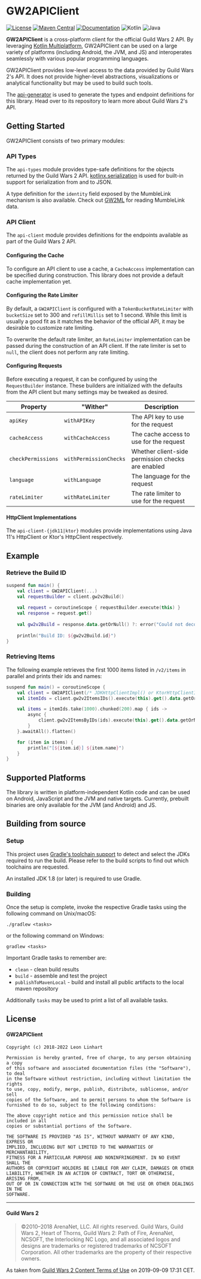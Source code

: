 # GW2APIClient

[![License](https://img.shields.io/badge/license-MIT-green.svg?style=for-the-badge&label=License)](https://github.com/GW2Toolbelt/GW2APIClient/blob/master/LICENSE)
[![Maven Central](https://img.shields.io/maven-central/v/com.gw2tb.gw2api/api-client.svg?style=for-the-badge&label=Maven%20Central)](https://maven-badges.herokuapp.com/maven-central/com.gw2tb.gw2api/api-client)
[![Documentation](https://img.shields.io/maven-central/v/com.gw2tb.gw2api/api-client.svg?style=for-the-badge&label=Documentation&color=blue)](https://gw2toolbelt.github.io/GW2APIClient)
![Kotlin](https://img.shields.io/badge/Kotlin-1%2E7-green.svg?style=for-the-badge&color=a97bff&logo=Kotlin)
![Java](https://img.shields.io/badge/Java-11-green.svg?style=for-the-badge&color=b07219&logo=Java)

**GW2APIClient** is a cross-platform client for the official Guild Wars 2 API.
By leveraging [Kotlin Multiplatform](https://kotlinlang.org/docs/multiplatform.html),
GW2APIClient can be used on a large variety of platforms (including Android, the
JVM, and JS) and interoperates seamlessly with various popular programming
languages.

GW2APIClient provides low-level access to the data provided by Guild Wars 2's
API. It does not provide higher-level abstractions, visualizations or analytical
functionality but may be used to build such tools.

The [api-generator](https://github.com/GW2Toolbelt/api-generator) is used to
generate the types and endpoint definitions for this library. Head over to its
repository to learn more about Guild Wars 2's API.


## Getting Started

GW2APIClient consists of two primary modules:


### API Types

The `api-types` module provides type-safe definitions for the objects returned
by the Guild Wars 2 API. [kotlinx.serialization](https://github.com/Kotlin/kotlinx.serialization)
is used for built-in support for serialization from and to JSON.

A type definition for the `identity` field exposed by the MumbleLink mechanism
is also available. Check out [GW2ML](https://github.com/GW2ToolBelt/GW2ML) for
reading MumbleLink data.


### API Client

The `api-client` module provides definitions for the endpoints available as part
of the Guild Wars 2 API.


#### Configuring the Cache

To configure an API client to use a cache, a `CacheAccess` implementation can be
specified during construction. This library does not provide a default cache
implementation yet.


#### Configuring the Rate Limiter

By default, a `GW2APIClient` is configured with a `TokenBucketRateLimiter` with
`bucketSize` set to 300 and `refillMillis` set to 1 second. While this limit is
usually a good fit as it matches the behavior of the official API, it may be
desirable to customize rate limiting.

To overwrite the default rate limiter, an `RateLimiter` implementation can be
passed during the construction of an API client. If the rate limiter is set to
`null`, the client does not perform any rate limiting.


#### Configuring Requests

Before executing a request, it can be configured by using the `RequestBuilder`
instance. These builders are initialized with the defaults from the API client
but many settings may be tweaked as desired.

| Property           | "Wither"               | Description                                                 |
|--------------------|------------------------|-------------------------------------------------------------|
| `apiKey`           | `withAPIKey`           | The API key to use for the request                          |
| `cacheAccess`      | `withCacheAccess`      | The cache access to use for the request                     |
| `checkPermissions` | `withPermissionChecks` | Whether client-side permission checks are enabled           |
| `language`         | `withLanguage`         | The language for the request                                |
| `rateLimiter`      | `withRateLimiter`      | The rate limiter to use for the request                     |


#### HttpClient Implementations

The `api-client-{jdk11|ktor}` modules provide implementations using Java 11's
HttpClient or Ktor's HttpClient respectively.


## Example

### Retrieve the Build ID

```kotlin
suspend fun main() {
    val client = GW2APIClient(...)
    val requestBuilder = client.gw2v2Build()
    
    val request = coroutineScope { requestBuilder.execute(this) }
    val response = request.get()
    
    val gw2v2Build = response.data.getOrNull() ?: error("Could not decode request")
    
    println("Build ID: ${gw2v2Build.id}")    
}
```

### Retrieving Items

The following example retrieves the first 1000 items listed in `/v2/items` in
parallel and prints their ids and names:

```kotlin
suspend fun main() = coroutineScope {
    val client = GW2APIClient(/* JDKHttpClientImpl() or KtorHttpClientImpl() */)
    val itemIds = client.gw2v2ItemsIDs().execute(this).get().data.getOrNull() ?: error("Failed to fetch item IDs.")

    val items = itemIds.take(1000).chunked(200).map { ids ->
        async {
            client.gw2v2ItemsByIDs(ids).execute(this).get().data.getOrNull() ?: error("Request failed.")
        }
    }.awaitAll().flatten()

    for (item in items) {
        println("[${item.id}] ${item.name}")
    }
}
```


## Supported Platforms

The library is written in platform-independent Kotlin code and can be used on
Android, JavaScript and the JVM and native targets. Currently, prebuilt binaries
are only available for the JVM (and Android) and JS.


## Building from source

### Setup

This project uses [Gradle's toolchain support](https://docs.gradle.org/8.8/userguide/toolchains.html)
to detect and select the JDKs required to run the build. Please refer to the
build scripts to find out which toolchains are requested.

An installed JDK 1.8 (or later) is required to use Gradle.

### Building

Once the setup is complete, invoke the respective Gradle tasks using the
following command on Unix/macOS:

    ./gradlew <tasks>
    
or the following command on Windows:

    gradlew <tasks>
    
Important Gradle tasks to remember are:
- `clean`                   - clean build results
- `build`                   - assemble and test the project
- `publishToMavenLocal`     - build and install all public artifacts to the
                              local maven repository

Additionally `tasks` may be used to print a list of all available tasks.


## License

#### GW2APIClient

```
Copyright (c) 2018-2022 Leon Linhart

Permission is hereby granted, free of charge, to any person obtaining a copy
of this software and associated documentation files (the "Software"), to deal
in the Software without restriction, including without limitation the rights
to use, copy, modify, merge, publish, distribute, sublicense, and/or sell
copies of the Software, and to permit persons to whom the Software is
furnished to do so, subject to the following conditions:

The above copyright notice and this permission notice shall be included in all
copies or substantial portions of the Software.

THE SOFTWARE IS PROVIDED "AS IS", WITHOUT WARRANTY OF ANY KIND, EXPRESS OR
IMPLIED, INCLUDING BUT NOT LIMITED TO THE WARRANTIES OF MERCHANTABILITY,
FITNESS FOR A PARTICULAR PURPOSE AND NONINFRINGEMENT. IN NO EVENT SHALL THE
AUTHORS OR COPYRIGHT HOLDERS BE LIABLE FOR ANY CLAIM, DAMAGES OR OTHER
LIABILITY, WHETHER IN AN ACTION OF CONTRACT, TORT OR OTHERWISE, ARISING FROM,
OUT OF OR IN CONNECTION WITH THE SOFTWARE OR THE USE OR OTHER DEALINGS IN THE
SOFTWARE.
```

--------------------------------------------------------------------------------

#### Guild Wars 2

> ©2010–2018 ArenaNet, LLC. All rights reserved. Guild Wars, Guild Wars 2, Heart
of Thorns, Guild Wars 2: Path of Fire, ArenaNet, NCSOFT, the Interlocking NC
Logo, and all associated logos and designs are trademarks or registered
trademarks of NCSOFT Corporation. All other trademarks are the property of their
respective owners.

As taken from [Guild Wars 2 Content Terms of Use](https://www.guildwars2.com/en/legal/guild-wars-2-content-terms-of-use/)
on 2019-09-09 17:31 CET.